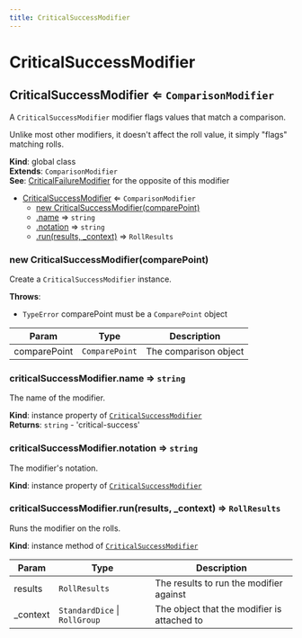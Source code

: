 ```yaml
---
title: CriticalSuccessModifier
---
```


# CriticalSuccessModifier

<a name="CriticalSuccessModifier"></a>

## CriticalSuccessModifier ⇐ <code>ComparisonModifier</code>
A `CriticalSuccessModifier` modifier flags values that match a comparison.

Unlike most other modifiers, it doesn't affect the roll value, it simply "flags" matching rolls.

**Kind**: global class  
**Extends**: <code>ComparisonModifier</code>  
**See**: [CriticalFailureModifier](CriticalFailureModifier) for the opposite of this modifier  

* [CriticalSuccessModifier](#CriticalSuccessModifier) ⇐ <code>ComparisonModifier</code>
    * [new CriticalSuccessModifier(comparePoint)](#new_CriticalSuccessModifier_new)
    * [.name](#CriticalSuccessModifier+name) ⇒ <code>string</code>
    * [.notation](#CriticalSuccessModifier+notation) ⇒ <code>string</code>
    * [.run(results, _context)](#CriticalSuccessModifier+run) ⇒ <code>RollResults</code>

<a name="new_CriticalSuccessModifier_new"></a>

### new CriticalSuccessModifier(comparePoint)
Create a `CriticalSuccessModifier` instance.

**Throws**:

- <code>TypeError</code> comparePoint must be a `ComparePoint` object


| Param | Type | Description |
| --- | --- | --- |
| comparePoint | <code>ComparePoint</code> | The comparison object |

<a name="CriticalSuccessModifier+name"></a>

### criticalSuccessModifier.name ⇒ <code>string</code>
The name of the modifier.

**Kind**: instance property of [<code>CriticalSuccessModifier</code>](#CriticalSuccessModifier)  
**Returns**: <code>string</code> - 'critical-success'  
<a name="CriticalSuccessModifier+notation"></a>

### criticalSuccessModifier.notation ⇒ <code>string</code>
The modifier's notation.

**Kind**: instance property of [<code>CriticalSuccessModifier</code>](#CriticalSuccessModifier)  
<a name="CriticalSuccessModifier+run"></a>

### criticalSuccessModifier.run(results, _context) ⇒ <code>RollResults</code>
Runs the modifier on the rolls.

**Kind**: instance method of [<code>CriticalSuccessModifier</code>](#CriticalSuccessModifier)  

| Param | Type | Description |
| --- | --- | --- |
| results | <code>RollResults</code> | The results to run the modifier against |
| _context | <code>StandardDice</code> \| <code>RollGroup</code> | The object that the modifier is attached to |

